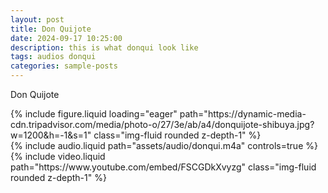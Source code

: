 ```yaml
---
layout: post
title: Don Quijote
date: 2024-09-17 10:25:00
description: this is what donqui look like
tags: audios donqui
categories: sample-posts
---
```


Don Quijote

<div class="row mt-3">
    <!-- <div class="col-sm mt-3 mt-md-0">
        {% include audio.liquid path="https://cdn.pixabay.com/download/audio/2022/06/25/audio_69a61cd6d6.mp3" controls=true %}
    </div> -->
    <div class="col-sm mt-3 mt-md-0">
        {% include figure.liquid loading="eager" path="https://dynamic-media-cdn.tripadvisor.com/media/photo-o/27/3e/ab/a4/donquijote-shibuya.jpg?w=1200&h=-1&s=1" class="img-fluid rounded z-depth-1" %}
    </div>
</div>

<div class="row mt-3">
    <div class="col-sm mt-3 mt-md-0">
        {% include audio.liquid path="assets/audio/donqui.m4a" controls=true %}
    </div>
</div>
<div class="row mt-3">
    <div class="col-sm mt-3 mt-md-0">
        {% include video.liquid path="https://www.youtube.com/embed/FSCGDkXvyzg" class="img-fluid rounded z-depth-1" %}
    </div>
</div>

<!-- <div class="caption">
    A simple, elegant caption looks good between video rows, after each row, or doesn't have to be there at all.
</div> -->
